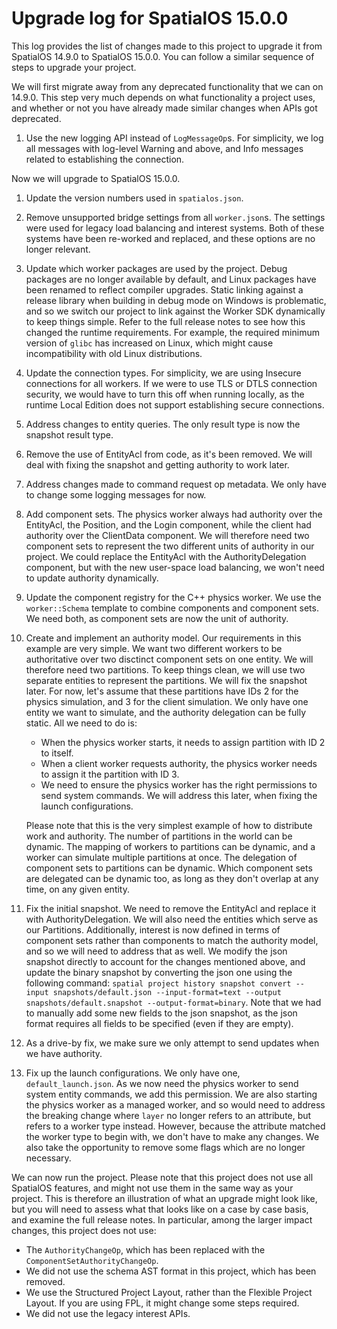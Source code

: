# Upgrade log for SpatialOS 15.0.0

This log provides the list of changes made to this project to upgrade it from
SpatialOS 14.9.0 to SpatialOS 15.0.0. You can follow a similar sequence of steps
to upgrade your project.

We will first migrate away from any deprecated functionality that we can on
14.9.0. This step very much depends on what functionality a project uses, and
whether or not you have already made similar changes when APIs got deprecated.

1. Use the new logging API instead of `LogMessageOp`s. For simplicity, we log
   all messages with log-level Warning and above, and Info messages related to
   establishing the connection.

Now we will upgrade to SpatialOS 15.0.0.

1. Update the version numbers used in `spatialos.json`.
1. Remove unsupported bridge settings from all `worker.json`s. The settings
   were used for legacy load balancing and interest systems. Both of these
   systems have been re-worked and replaced, and these options are no longer
   relevant.
1. Update which worker packages are used by the project. Debug packages are no
   longer available by default, and Linux packages have been renamed to reflect
   compiler upgrades. Static linking against a release library when building in
   debug mode on Windows is problematic, and so we switch our project to link
   against the Worker SDK dynamically to keep things simple. Refer to the full
   release notes to see how this changed the runtime requirements. For example,
   the required minimum version of `glibc` has increased on Linux, which might
   cause incompatibility with old Linux distributions.
1. Update the connection types. For simplicity, we are using Insecure connections
   for all workers. If we were to use TLS or DTLS connection security, we would
   have to turn this off when running locally, as the runtime Local Edition does
   not support establishing secure connections.
1. Address changes to entity queries. The only result type is now the snapshot
   result type.
1. Remove the use of EntityAcl from code, as it's been removed. We will deal with
   fixing the snapshot and getting authority to work later.
1. Address changes made to command request op metadata. We only have to change
   some logging messages for now.
1. Add component sets. The physics worker always had authority over the EntityAcl,
   the Position, and the Login component, while the client had authority over the
   ClientData component. We will therefore need two component sets to represent
   the two different units of authority in our project. We could replace the
   EntityAcl with the AuthorityDelegation component, but with the new user-space
   load balancing, we won't need to update authority dynamically.
1. Update the component registry for the C++ physics worker. We use the
   `worker::Schema` template to combine components and component sets. We need
   both, as component sets are now the unit of authority.
1. Create and implement an authority model. Our requirements in this example are
   very simple. We want two different workers to be authoritative over two
   disctinct component sets on one entity. We will therefore need two partitions.
   To keep things clean, we will use two separate entities to represent the
   partitions. We will fix the snapshot later. For now, let's assume that these
   partitions have IDs 2 for the physics simulation, and 3 for the client
   simulation. We only have one entity we want to simulate, and the authority
   delegation can be fully static. All we need to do is:
   * When the physics worker starts, it needs to assign partition with ID 2 to
     itself.
   * When a client worker requests authority, the physics worker needs to assign
     it the partition with ID 3.
   * We need to ensure the physics worker has the right permissions to send
     system commands. We will address this later, when fixing the launch
     configurations.

   Please note that this is the very simplest example of how to distribute work
   and authority. The number of partitions in the world can be dynamic. The
   mapping of workers to partitions can be dynamic, and a worker can simulate
   multiple partitions at once. The delegation of component sets to partitions
   can be dynamic. Which component sets are delegated can be dynamic too, as long
   as they don't overlap at any time, on any given entity.
1. Fix the initial snapshot. We need to remove the EntityAcl and replace it with
   AuthorityDelegation. We will also need the entities which serve as our
   Partitions. Additionally, interest is now defined in terms of component sets
   rather than components to match the authority model, and so we will need to
   address that as well. We modify the json snapshot directly to account for the
   changes mentioned above, and update the binary snapshot by converting the
   json one using the following command:
   `spatial project history snapshot convert --input snapshots/default.json --input-format=text --output snapshots/default.snapshot --output-format=binary`.
   Note that we had to manually add some new fields to the json snapshot, as the
   json format requires all fields to be specified (even if they are empty).
1. As a drive-by fix, we make sure we only attempt to send updates when we have
   authority.
1. Fix up the launch configurations. We only have one, `default_launch.json`. As
   we now need the physics worker to send system entity commands, we add this
   permission. We are also starting the physics worker as a managed worker, and
   so would need to address the breaking change where `layer` no longer refers
   to an attribute, but refers to a worker type instead. However, because the
   attribute matched the worker type to begin with, we don't have to make any
   changes. We also take the opportunity to remove some flags which are no longer
   necessary.

We can now run the project. Please note that this project does not use all
SpatialOS features, and might not use them in the same way as your project.
This is therefore an illustration of what an upgrade might look like, but you
will need to assess what that looks like on a case by case basis, and examine
the full release notes. In particular, among the larger impact changes, this
project does not use:
* The `AuthorityChangeOp`, which has been replaced with the
  `ComponentSetAuthorityChangeOp`.
* We did not use the schema AST format in this project, which has been removed.
* We use the Structured Project Layout, rather than the Flexible Project Layout.
  If you are using FPL, it might change some steps required.
* We did not use the legacy interest APIs.
